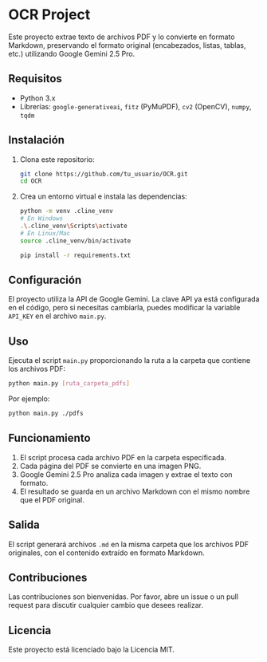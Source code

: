 # OCR Project

Este proyecto extrae texto de archivos PDF y lo convierte en formato Markdown, preservando el formato original (encabezados, listas, tablas, etc.) utilizando Google Gemini 2.5 Pro.

## Requisitos

- Python 3.x
- Librerías: `google-generativeai`, `fitz` (PyMuPDF), `cv2` (OpenCV), `numpy`, `tqdm`

## Instalación

1. Clona este repositorio:
    ```bash
    git clone https://github.com/tu_usuario/OCR.git
    cd OCR
    ```

2. Crea un entorno virtual e instala las dependencias:
    ```bash
    python -m venv .cline_venv
    # En Windows
    .\.cline_venv\Scripts\activate
    # En Linux/Mac
    source .cline_venv/bin/activate
    
    pip install -r requirements.txt
    ```

## Configuración

El proyecto utiliza la API de Google Gemini. La clave API ya está configurada en el código, pero si necesitas cambiarla, puedes modificar la variable `API_KEY` en el archivo `main.py`.

## Uso

Ejecuta el script `main.py` proporcionando la ruta a la carpeta que contiene los archivos PDF:

```bash
python main.py [ruta_carpeta_pdfs]
```

Por ejemplo:

```bash
python main.py ./pdfs
```

## Funcionamiento

1. El script procesa cada archivo PDF en la carpeta especificada.
2. Cada página del PDF se convierte en una imagen PNG.
3. Google Gemini 2.5 Pro analiza cada imagen y extrae el texto con formato.
4. El resultado se guarda en un archivo Markdown con el mismo nombre que el PDF original.

## Salida

El script generará archivos `.md` en la misma carpeta que los archivos PDF originales, con el contenido extraído en formato Markdown.

## Contribuciones

Las contribuciones son bienvenidas. Por favor, abre un issue o un pull request para discutir cualquier cambio que desees realizar.

## Licencia

Este proyecto está licenciado bajo la Licencia MIT.
